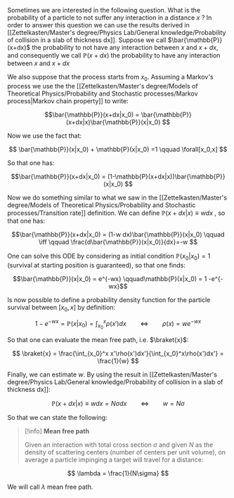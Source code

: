 Sometimes we are interested in the following question. 
What is the probability of a particle to not suffer any interaction in a distance $x$ ?
In order to answer this question we can use the results derived in [[Zettelkasten/Master's degree/Physics Lab/General knowledge/Probability of collision in a slab of thickness dx]]. Suppose we call $\bar{\mathbb{P}}(x+dx)$ the probability to not have any interaction between $x$ and $x+dx$, and consequently we call  $\mathbb{P}(x+dx)$ the probability to have any interaction between $x$ and $x+dx$

We also suppose that the process starts from $x_0$. Assuming a Markov's process we use the the [[Zettelkasten/Master's degree/Models of Theoretical Physics/Probability and Stochastic processes/Markov process|Markov chain property]] to write:

$$\bar{\mathbb{P}}(x+dx|x_0) = \bar{\mathbb{P}}(x+dx|x)\bar{\mathbb{P}}(x|x_0) $$

Now we use the fact that:

$$ \bar{\mathbb{P}}(x|x_0) + \mathbb{P}(x|x_0) =1 \qquad \forall[x_0,x]   $$

So that one has:

$$\bar{\mathbb{P}}(x+dx|x_0) = (1-\mathbb{P}(x+dx|x))\bar{\mathbb{P}}(x|x_0) $$

Now we do something similar to what we saw in the [[Zettelkasten/Master's degree/Models of Theoretical Physics/Probability and Stochastic processes/Transition rate]] definition. We can define $\mathbb{P}(x+dx|x)\equiv w dx$ , so that one has:

$$\bar{\mathbb{P}}(x+dx|x_0) = (1-w dx)\bar{\mathbb{P}}(x|x_0) \qquad \iff \qquad \frac{d\bar{\mathbb{P}}(x|x_0)}{dx}=-w $$

One can solve this ODE by considering as initial condition $\mathbb{P}(x_0|x_0)=1$ (survival at starting position is guaranteed), so that one finds:

$$\bar{\mathbb{P}}(x|x_0) = e^{-wx} \qquad\mathbb{P}(x|x_0) = 1 -e^{-wx}$$

Is now possible to define a probability density function for the particle survival between $[x_0,x]$ by definition:

$$1-e^{-wx} =  \mathbb{P}(x|x_0) = \int_{x_0}^x \rho(x')dx   \qquad \iff \qquad \rho(x) = we^{-wx}$$

So that one can evaluate the mean free path, i.e. $\braket{x}$:

$$ \braket{x} = \frac{\int_{x_0}^x x'\rho(x')dx'}{\int_{x_0}^x\rho(x')dx'} = \frac{1}{w} $$

Finally, we can estimate $w$.
By using the result in [[Zettelkasten/Master's degree/Physics Lab/General knowledge/Probability of collision in a slab of thickness dx]]:

$$\mathbb{P}(x+dx|x)\equiv w dx = N\sigma dx \qquad \iff \qquad w=N\sigma$$

So that we can state the following:

> [!info] **Mean free path**
> 
> Given an interaction with total cross section $\sigma$ and given $N$ as the density of scattering centers (number of centers per unit volume), on average a particle impinging a target will travel for a distance:
> 
$$ \lambda = \frac{1}{N\sigma} $$
>
We will call $\lambda$ mean free path.





